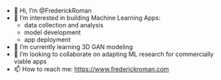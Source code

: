 - 👋 Hi, I’m @FrederickRoman
- 👀 I’m interested in building Machine Learning Apps:
  - data collection and analysis
  - model development
  - app deployment
- 🌱 I’m currently learning 3D GAN modeling
- 💞️ I’m looking to collaborate on adapting ML research for commercially viable apps
- 📫 How to reach me: https://www.frederickroman.com

<!---
FrederickRoman/FrederickRoman is a ✨ special ✨ repository because its `README.md` (this file) appears on your GitHub profile.
You can click the Preview link to take a look at your changes.
--->
